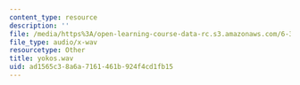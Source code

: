 ```yaml
---
content_type: resource
description: ''
file: /media/https%3A/open-learning-course-data-rc.s3.amazonaws.com/6-341-discrete-time-signal-processing-fall-2005/ad1565c38a6a7161461b924f4cd1fb15_yokos.wav
file_type: audio/x-wav
resourcetype: Other
title: yokos.wav
uid: ad1565c3-8a6a-7161-461b-924f4cd1fb15
---
```

